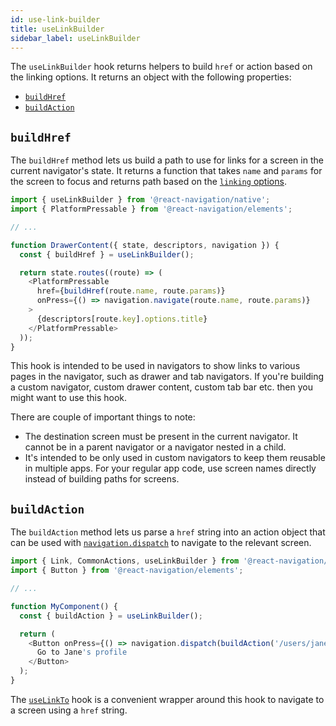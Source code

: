 ```yaml
---
id: use-link-builder
title: useLinkBuilder
sidebar_label: useLinkBuilder
---
```


The `useLinkBuilder` hook returns helpers to build `href` or action based on the linking options. It returns an object with the following properties:

- [`buildHref`](#buildhref)
- [`buildAction`](#buildaction)

## `buildHref`

The `buildHref` method lets us build a path to use for links for a screen in the current navigator's state. It returns a function that takes `name` and `params` for the screen to focus and returns path based on the [`linking` options](navigation-container.md#linking).

```js
import { useLinkBuilder } from '@react-navigation/native';
import { PlatformPressable } from '@react-navigation/elements';

// ...

function DrawerContent({ state, descriptors, navigation }) {
  const { buildHref } = useLinkBuilder();

  return state.routes((route) => (
    <PlatformPressable
      href={buildHref(route.name, route.params)}
      onPress={() => navigation.navigate(route.name, route.params)}
    >
      {descriptors[route.key].options.title}
    </PlatformPressable>
  ));
}
```

This hook is intended to be used in navigators to show links to various pages in the navigator, such as drawer and tab navigators. If you're building a custom navigator, custom drawer content, custom tab bar etc. then you might want to use this hook.

There are couple of important things to note:

- The destination screen must be present in the current navigator. It cannot be in a parent navigator or a navigator nested in a child.
- It's intended to be only used in custom navigators to keep them reusable in multiple apps. For your regular app code, use screen names directly instead of building paths for screens.

## `buildAction`

The `buildAction` method lets us parse a `href` string into an action object that can be used with [`navigation.dispatch`](navigation-prop.md#dispatch) to navigate to the relevant screen.

```js
import { Link, CommonActions, useLinkBuilder } from '@react-navigation/native';
import { Button } from '@react-navigation/elements';

// ...

function MyComponent() {
  const { buildAction } = useLinkBuilder();

  return (
    <Button onPress={() => navigation.dispatch(buildAction('/users/jane'))}>
      Go to Jane's profile
    </Button>
  );
}
```

The [`useLinkTo`](use-link-to.md) hook is a convenient wrapper around this hook to navigate to a screen using a `href` string.
